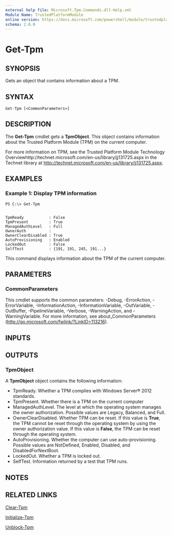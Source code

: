 ```yaml
---
external help file: Microsoft.Tpm.Commands.dll-Help.xml
Module Name: TrustedPlatformModule
online version: https://docs.microsoft.com/powershell/module/trustedplatformmodule/get-tpm?view=windowsserver2012-ps&wt.mc_id=ps-gethelp
schema: 2.0.0
---
```


# Get-Tpm

## SYNOPSIS
Gets an object that contains information about a TPM.

## SYNTAX

```
Get-Tpm [<CommonParameters>]
```

## DESCRIPTION
The **Get-Tpm** cmdlet gets a **TpmObject**.
This object contains information about the Trusted Platform Module (TPM) on the current computer.

For more information on TPM, see the Trusted Platform Module Technology Overviewhttp://technet.microsoft.com/en-us/library/jj131725.aspx in the Technet library at http://technet.microsoft.com/en-us/library/jj131725.aspx.

## EXAMPLES

### Example 1: Display TPM information
```
PS C:\> Get-Tpm


TpmReady           : False
TpmPresent         : True
ManagedAuthLevel   : Full
OwnerAuth          :
OwnerClearDisabled : True
AutoProvisioning   : Enabled
LockedOut          : False
SelfTest           : {191, 191, 245, 191...}
```

This command displays information about the TPM of the current computer.

## PARAMETERS

### CommonParameters
This cmdlet supports the common parameters: -Debug, -ErrorAction, -ErrorVariable, -InformationAction, -InformationVariable, -OutVariable, -OutBuffer, -PipelineVariable, -Verbose, -WarningAction, and -WarningVariable. For more information, see about_CommonParameters (http://go.microsoft.com/fwlink/?LinkID=113216).

## INPUTS

## OUTPUTS

### TpmObject
A **TpmObject** object contains the following information:

- TpmReady. Whether a TPM complies with Windows Server® 2012 standards.
- TpmPresent. Whether there is a TPM on the current computer
- ManagedAuthLevel. The level at which the operating system manages the owner authorization. Possible values are Legacy, Balanced, and Full.
- OwnerClearDisabled. Whether TPM can be reset. If this value is **True**, the TPM cannot be reset through the operating system by using the owner authorization value. If this value is **False**, the TPM can be reset through the operating system. 
- AutoProvisioning. Whether the computer can use auto-provisioning. Possible values are NotDefined, Enabled, Disabled, and DisabledForNextBoot.
- LockedOut. Whether a TPM is locked out.
- SelfTest. Information returned by a test that TPM runs.

## NOTES

## RELATED LINKS

[Clear-Tpm](./Clear-Tpm.md)

[Initialize-Tpm](./Initialize-Tpm.md)

[Unblock-Tpm](./Unblock-Tpm.md)

